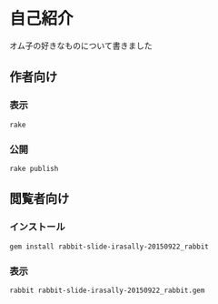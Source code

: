 # 自己紹介

オム子の好きなものについて書きました

## 作者向け

### 表示

    rake

### 公開

    rake publish

## 閲覧者向け

### インストール

    gem install rabbit-slide-irasally-20150922_rabbit

### 表示

    rabbit rabbit-slide-irasally-20150922_rabbit.gem

